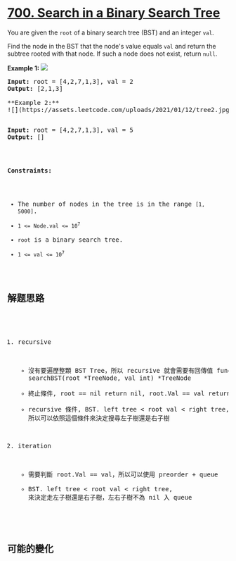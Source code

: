 # [700. Search in a Binary Search Tree](https://leetcode.com/problems/search-in-a-binary-search-tree/)
You are given the <code>root</code> of a binary search tree (BST) and an integer <code>val</code>.

Find the node in the BST that the node&#39;s value equals <code>val</code> and return the subtree rooted with that node. If such a node does not exist, return <code>null</code>.



**Example 1:**
![](https://assets.leetcode.com/uploads/2021/01/12/tree1.jpg)

<pre><strong>Input:</strong> root = [4,2,7,1,3], val = 2
<strong>Output:</strong> [2,1,3]

**Example 2:**
![](https://assets.leetcode.com/uploads/2021/01/12/tree2.jpg)

<pre><strong>Input:</strong> root = [4,2,7,1,3], val = 5
<strong>Output:</strong> []
</pre>



**Constraints:**


- The number of nodes in the tree is in the range <code>[1, 5000]</code>.
- <code>1 &lt;= Node.val &lt;= 10<sup>7</sup></code>
- <code>root</code> is a binary search tree.
- <code>1 &lt;= val &lt;= 10<sup>7</sup></code>


##  解题思路

1. recursive

    - 沒有要遍歷整顆 BST Tree，所以 recursive 就會需要有回傳值 func searchBST(root *TreeNode, val int) *TreeNode
    - 終止條件, root == nil return nil, root.Val == val return root
    - recursive 條件, BST. left tree < root val < right tree, 所以可以依照這個條件來決定搜尋左子樹還是右子樹

1. iteration

    - 需要判斷 root.Val == val，所以可以使用 preorder + queue
    - BST. left tree < root val < right tree, 來決定走左子樹還是右子樹，左右子樹不為 nil 入 queue

##  可能的變化

